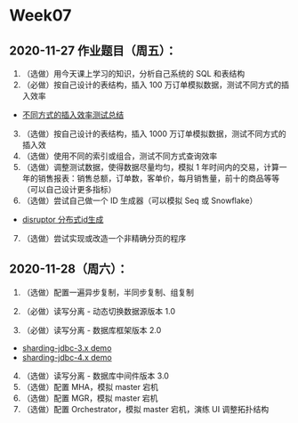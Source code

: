 # Week07 

## 2020-11-27 作业题目（周五）：

1. （选做）用今天课上学习的知识，分析自己系统的 SQL 和表结构
2. （必做）按自己设计的表结构，插入 100 万订单模拟数据，测试不同方式的插入效率

- [不同方式的插入效率测试总结](/Week_07/insert_big_data.md)

3. （选做）按自己设计的表结构，插入 1000 万订单模拟数据，测试不同方式的插入效
4. （选做）使用不同的索引或组合，测试不同方式查询效率
5. （选做）调整测试数据，使得数据尽量均匀，模拟 1 年时间内的交易，计算一年的销售报表：销售总额，订单数，客单价，每月销售量，前十的商品等等（可以自己设计更多指标）
6. （选做）尝试自己做一个 ID 生成器（可以模拟 Seq 或 Snowflake）

- [disruptor 分布式id生成 ](/Week_07/generator-id-by-disruptor/README.md)

7. （选做）尝试实现或改造一个非精确分页的程序

## 2020-11-28（周六）：
1. （选做）配置一遍异步复制，半同步复制、组复制
2. （必做）读写分离 - 动态切换数据源版本 1.0


3. （必做）读写分离 - 数据库框架版本 2.0

- [sharding-jdbc-3.x demo](/Week_07/sharding-jdbc-demo/README.md)
- [sharding-jdbc-4.x demo](/Week_07/sharding-jdbc-demo-4.x/README.md)

4. （选做）读写分离 - 数据库中间件版本 3.0
5. （选做）配置 MHA，模拟 master 宕机
6. （选做）配置 MGR，模拟 master 宕机
7. （选做）配置 Orchestrator，模拟 master 宕机，演练 UI 调整拓扑结构

